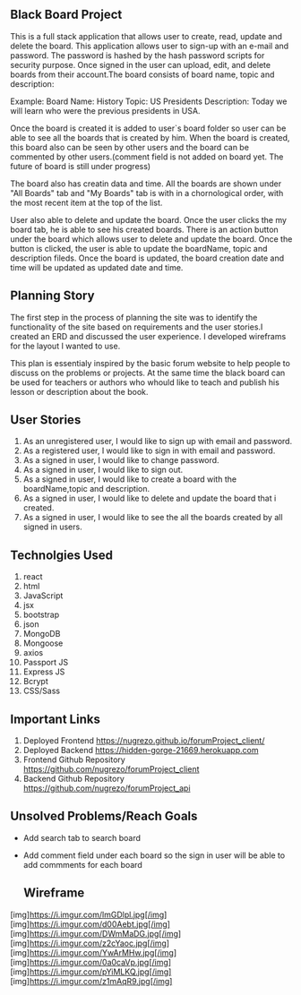 
## Black Board Project
This is a full stack application that allows user to create, read, update and delete
the board. This application allows user to sign-up with an e-mail and password. The
password is hashed by the hash password scripts for security purpose. Once signed in the user
can upload, edit, and delete boards from their account.The board consists of board name, topic
and description:

Example:
Board Name: History
Topic: US Presidents
Description: Today we will learn who were the previous presidents in USA.

Once the board is created it is added to user`s board folder so user can be able to see
all the boards that is created by him. When the board is created, this board also can be seen
by other users and the board can be commented by other users.(comment field is not added on
board yet. The future of board is still under progress)

The board also has creatin data and time. All the boards are shown under "All Boards" tab
and "My Boards" tab is with in a chornological order, with the most recent item at the top of the list.

User also able to delete and update the board. Once the user clicks the my board tab, he is able to
see his created boards. There is an action button under the board which allows user to delete and update
the board. Once the button is clicked, the user is able to update the boardName, topic and
description fileds. Once the board is updated, the board creation date and time will be updated as
updated date and time.

## Planning Story

The first step in the process of planning the site was to identify the functionality of the site
based on requirements and the user stories.I created an ERD and discussed the user experience.
I developed wireframs for the layout I wanted to use.

This plan is essentialy inspired by the basic forum website to help people to discuss on the problems or
projects. At the same time the black board can be used for teachers or authors who whould like to
teach and publish his lesson or description about the book.

## User Stories

1.  As an unregistered user, I would like to sign up with email and password.
2.  As a registered user, I would like to sign in with email and password.
3.  As a signed in user, I would like to change password.
4.  As a signed in user, I would like to sign out.
5.  As a signed in user, I would like to create a board with the boardName,topic and
    description.
6.  As a signed in user, I would like to delete and update the board that i created.
7.  As a signed in user, I would like to see the all the boards created by all signed in users.

## Technolgies Used

1. react
2. html
3. JavaScript
4. jsx
5. bootstrap
6. json
7. MongoDB
8. Mongoose
9. axios
10. Passport JS
11. Express JS
12. Bcrypt
13. CSS/Sass

## Important Links

1. Deployed Frontend
    https://nugrezo.github.io/forumProject_client/
2. Deployed Backend
    https://hidden-gorge-21669.herokuapp.com
3. Frontend Github Repository
    https://github.com/nugrezo/forumProject_client
4. Backend Github Repository
    https://github.com/nugrezo/forumProject_api

## Unsolved Problems/Reach Goals
- Add search tab to search board
- Add comment field under each board so the sign in user will be able to add commments for
  each board

  ## Wireframe

[img]https://i.imgur.com/lmGDlpl.jpg[/img]
[img]https://i.imgur.com/d00Aebt.jpg[/img]
[img]https://i.imgur.com/DWmMaDG.jpg[/img]
[img]https://i.imgur.com/z2cYaoc.jpg[/img]
[img]https://i.imgur.com/YwArMHw.jpg[/img]
[img]https://i.imgur.com/0a0caVp.jpg[/img]
[img]https://i.imgur.com/pYiMLKQ.jpg[/img]
[img]https://i.imgur.com/z1mAqR9.jpg[/img]
